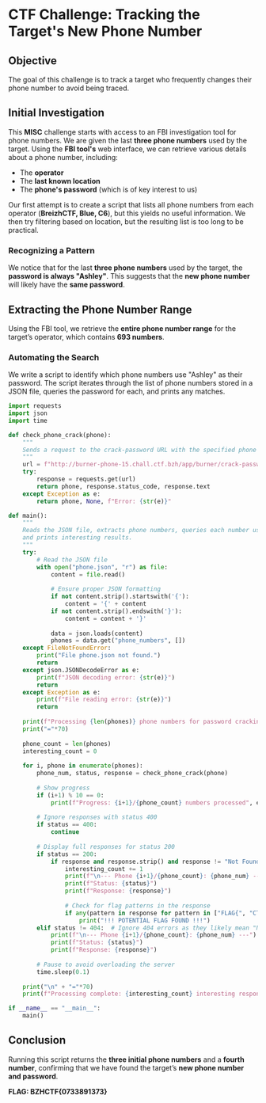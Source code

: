 # CTF Challenge: Tracking the Target's New Phone Number

## Objective

The goal of this challenge is to track a target who frequently changes their phone number to avoid being traced.

## Initial Investigation

This **MISC** challenge starts with access to an FBI investigation tool for phone numbers. We are given the last **three phone numbers** used by the target. Using the **FBI tool's** web interface, we can retrieve various details about a phone number, including:
- The **operator**
- The **last known location**
- The **phone's password** (which is of key interest to us)

Our first attempt is to create a script that lists all phone numbers from each operator (**BreizhCTF, Blue, C6**), but this yields no useful information. We then try filtering based on location, but the resulting list is too long to be practical.

### Recognizing a Pattern

We notice that for the last **three phone numbers** used by the target, the **password is always "Ashley"**. This suggests that the **new phone number** will likely have the **same password**.

## Extracting the Phone Number Range

Using the FBI tool, we retrieve the **entire phone number range** for the target’s operator, which contains **693 numbers**.

### Automating the Search

We write a script to identify which phone numbers use "Ashley" as their password. The script iterates through the list of phone numbers stored in a JSON file, queries the password for each, and prints any matches.

```python
import requests
import json
import time

def check_phone_crack(phone):
    """
    Sends a request to the crack-password URL with the specified phone number and returns the response.
    """
    url = f"http://burner-phone-15.chall.ctf.bzh/app/burner/crack-password/{phone.strip()}"
    try:
        response = requests.get(url)
        return phone, response.status_code, response.text
    except Exception as e:
        return phone, None, f"Error: {str(e)}"

def main():
    """
    Reads the JSON file, extracts phone numbers, queries each number using the crack-password endpoint,
    and prints interesting results.
    """
    try:
        # Read the JSON file
        with open("phone.json", "r") as file:
            content = file.read()
            
            # Ensure proper JSON formatting
            if not content.strip().startswith('{'):
                content = '{' + content
            if not content.strip().endswith('}'):
                content = content + '}'
                
            data = json.loads(content)
            phones = data.get("phone_numbers", [])
    except FileNotFoundError:
        print("File phone.json not found.")
        return
    except json.JSONDecodeError as e:
        print(f"JSON decoding error: {str(e)}")
        return
    except Exception as e:
        print(f"File reading error: {str(e)}")
        return
    
    print(f"Processing {len(phones)} phone numbers for password cracking...")
    print("="*70)
    
    phone_count = len(phones)
    interesting_count = 0
    
    for i, phone in enumerate(phones):
        phone_num, status, response = check_phone_crack(phone)
        
        # Show progress
        if (i+1) % 10 == 0:
            print(f"Progress: {i+1}/{phone_count} numbers processed", end="\r")
        
        # Ignore responses with status 400
        if status == 400:
            continue
        
        # Display full responses for status 200
        if status == 200:
            if response and response.strip() and response != "Not Found":
                interesting_count += 1
                print(f"\n--- Phone {i+1}/{phone_count}: {phone_num} ---")
                print(f"Status: {status}")
                print(f"Response: {response}")
                
                # Check for flag patterns in the response
                if any(pattern in response for pattern in ["FLAG{", "CTF{", "flag{", "ctf{", "BZHCTF{", "bzhctf{"]):
                    print("!!! POTENTIAL FLAG FOUND !!!")
        elif status != 404:  # Ignore 404 errors as they likely mean "Not Found"
            print(f"\n--- Phone {i+1}/{phone_count}: {phone_num} ---")
            print(f"Status: {status}")
            print(f"Response: {response}")
        
        # Pause to avoid overloading the server
        time.sleep(0.1)
    
    print("\n" + "="*70)
    print(f"Processing complete: {interesting_count} interesting responses found out of {phone_count} numbers tested.")

if __name__ == "__main__":
    main()
```

## Conclusion

Running this script returns the **three initial phone numbers** and a **fourth number**, confirming that we have found the target’s **new phone number and password**. 

 **FLAG: BZHCTF{0733891373}** 

